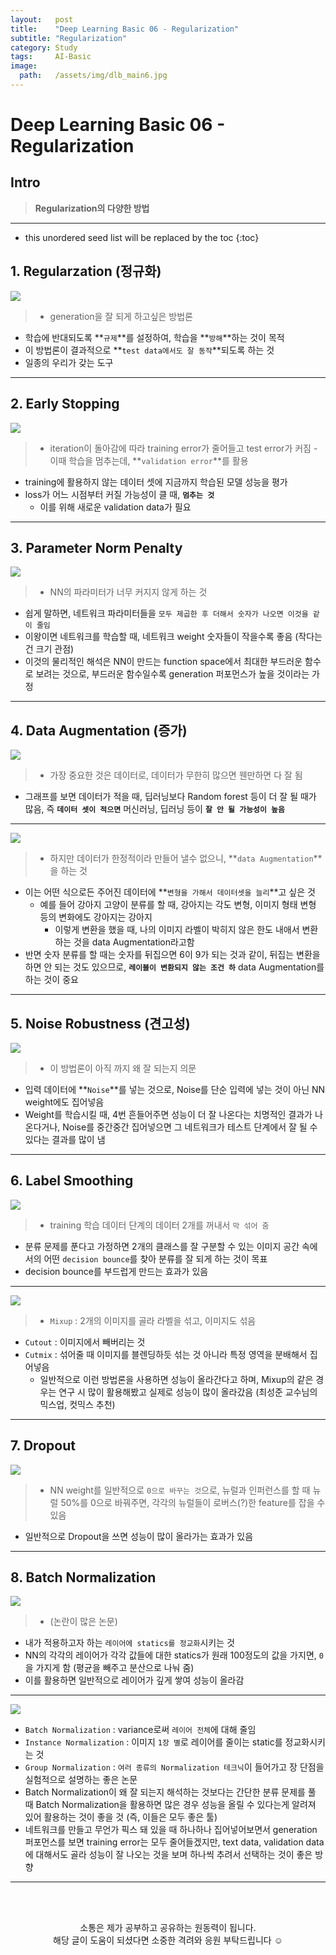 ```yaml
---
layout:   post
title:    "Deep Learning Basic 06 - Regularization"
subtitle: "Regularization"
category: Study
tags:     AI-Basic
image:
  path:   /assets/img/dlb_main6.jpg
---
```

# Deep Learning Basic 06 - Regularization

## Intro
>**Regularization의 다양한 방법**

---

<!--more-->

* this unordered seed list will be replaced by the toc
{:toc}

## 1. Regularzation (정규화)
![](https://velog.velcdn.com/images/leejy1373/post/1f99584e-038f-45cb-95e1-8f2c483599b6/image.png)


>- generation을 잘 되게 하고싶은 방법론
- 학습에 반대되도록 **`규제`**를 설정하여, 학습을 **`방해`**하는 것이 목적
- 이 방법론이 결과적으로 **`test data에서도 잘 동작`**되도록 하는 것
- 일종의 우리가 갖는 도구

---

## 2. Early Stopping
![](https://velog.velcdn.com/images/leejy1373/post/db765848-2318-4997-b1bd-40617c861797/image.png)

>- iteration이 돌아감에 따라 training error가 줄어들고 test error가 커짐
    - 이때 학습을 멈추는데, **`validation error`**를 활용
- training에 활용하지 않는 데이터 셋에 지금까지 학습된 모델 성능을 평가
- loss가 어느 시점부터 커질 가능성이 클 때, **`멈추는 것`**
    - 이를 위해 새로운 validation data가 필요

---

## 3. Parameter Norm Penalty
![](https://velog.velcdn.com/images/leejy1373/post/73aa9fcd-628e-4439-8c80-8661b14612b9/image.png)


>- NN의 파라미터가 너무 커지지 않게 하는 것
- 쉽게 말하면, 네트워크 파라미터들을 `모두 제곱한 후 더해서 숫자가 나오면 이것을 같이 줄임`
- 이왕이면 네트워크를 학습할 때, 네트워크 weight 숫자들이 작을수록 좋음 (작다는 건 크기 관점)
- 이것의 물리적인 해석은 NN이 만드는 function space에서 최대한 부드러운 함수로 보려는 것으로, 부드러운 함수일수록 generation 퍼포먼스가 높을 것이라는 가정

---

## 4. Data Augmentation (증가)
![](https://velog.velcdn.com/images/leejy1373/post/7f7b2e8b-a1e1-47ad-a553-1a2e359d04ac/image.png)

>- 가장 중요한 것은 데이터로, 데이터가 무한히 많으면 웬만하면 다 잘 됨
- 그래프를 보면 데이터가 적을 때, 딥러닝보다 Random forest 등이 더 잘 될 때가 많음, 즉 **`데이터 셋이 적으면`** 머신러닝, 딥러닝 등이 **`잘 안 될 가능성이 높음`**

---

![](https://velog.velcdn.com/images/leejy1373/post/45a8bbde-2c98-41a9-b416-e970aac5b577/image.png)

>- 하지만 데이터가 한정적이라 만들어  낼수 없으니, **`data Augmentation`**을 하는 것
- 이는 어떤 식으로든 주어진 데이터에 **`변형을 가해서 데이터셋을 늘리`**고 싶은 것
    - 예를 들어 강아지 고양이 분류를 할 때, 강아지는 각도 변형, 이미지 형태 변형 등의 변화에도 강아지는 강아지
        - 이렇게 변환을 했을 때, 나의 이미지 라벨이 박히지 않은 한도 내애서 변환하는 것을 data Augmentation라고함
- 반면 숫자 분류를 할 때는 숫자를 뒤집으면 6이 9가 되는 것과 같이, 뒤집는 변환을 하면
안 되는 것도 있으므로, **`레이블이 변환되지 않는 조건 하`** data Augmentation를 하는 것이 중요

---

## 5. Noise Robustness (견고성)
![](https://velog.velcdn.com/images/leejy1373/post/037d42dd-31be-4223-9367-e334630472f7/image.png)


>- 이 방법론이 아직 까지 왜 잘 되는지 의문
- 입력 데이터에 **`Noise`**를 넣는 것으로, Noise를 단순 입력에 넣는 것이 아닌 NN weight에도 집어넣음
- Weight를 학습시킬 때, 4번 흔들어주면 성능이 더 잘 나온다는 치명적인 결과가 나온다거나, Noise를 중간중간 집어넣으면 그 네트워크가 테스트 단계에서 잘 될 수 있다는 결과를 많이 냄

---

## 6. Label Smoothing
![](https://velog.velcdn.com/images/leejy1373/post/de8042d2-1af1-43e8-9646-4f703a354a46/image.png)

>- training 학습 데이터 단계의 데이터 2개를 꺼내서 `막 섞어 줌`
- 분류 문제를 푼다고 가정하면 2개의 클래스를 잘 구분할 수 있는 이미지 공간 속에서의 어떤 `decision bounce`를 찾아 분류를 잘 되게 하는 것이 목표
- decision bounce를 부드럽게 만드는 효과가 있음

---

![](https://velog.velcdn.com/images/leejy1373/post/0bb15fa2-69f7-42fa-94dc-0ba65aba44f0/image.png)

>- `Mixup` : 2개의 이미지를 골라 라벨을 섞고, 이미지도 섞음
- `Cutout` : 이미지에서 빼버리는 것
- `Cutmix` : 섞어줄 때 이미지를 블렌딩하듯 섞는 것 아니라 특정 영역을 분배해서 집어넣음
    - 일반적으로 이런 방법론을 사용하면 성능이 올라간다고 하며, Mixup의 같은 경우는 연구 시 많이 활용해봤고 실제로 성능이 많이 올라갔음 (최성준 교수님의 믹스업, 컷믹스 추천)

---

## 7. Dropout
![](https://velog.velcdn.com/images/leejy1373/post/7e9f4b6b-4d9b-4b7f-a909-ff3b2e3a8372/image.png)


>- NN weight를 일반적으로 `0으로 바꾸는 것`으로, 뉴럴과 인퍼런스를 할 때 뉴럴 50%를 0으로 바꿔주면, 각각의 뉴럴들이 로버스(?)한 feature를 잡을 수 있음
- 일반적으로 Dropout을 쓰면 성능이 많이 올라가는 효과가 있음

---
## 8. **Batch Normalization**

![](https://velog.velcdn.com/images/leejy1373/post/f10f9175-3546-4054-b99b-feb389c86f57/image.png)


>- (논란이 많은 논문)
- 내가 적용하고자 하는 `레이어에 statics를 정교화`시키는 것
- NN의 각각의 레이어가 각각 값들에 대한 statics가 원래 100정도의 값을 가지면,
 `0`을 가지게 함 (평균을 빼주고 분산으로 나눠 줌)
- 이를 활용하면 일반적으로 레이어가 깊게 쌓여 성능이 올라감

---
![](https://velog.velcdn.com/images/leejy1373/post/730e7558-2571-44ad-bf6f-f64cc636ad2b/image.png)

- `Batch Normalization` : variance로써 `레이어 전체`에 대해 줄임
- `Instance Normalization` : 이미지 `1장 별`로 레이어를 줄이는 static를 정교화시키는 것
- `Group Normalization` : `여러 종류의 Normalization 테크닉`이 들어가고 장 단점을 실험적으로 설명하는 좋은 논문
- Batch Normalization이 왜 잘 되는지 해석하는 것보다는 간단한 분류 문제를 풀 때 Batch Normalization을 활용하면 많은 경우 성능을 올릴 수 있다는게 알려져 있어 활용하는 것이 좋을 것  (즉, 이들은 모두 좋은 툴)
- 네트워크를 만들고 무언가 픽스 돼 있을 때 하나하나 집어넣어보면서 generation 퍼포먼스를 보면 training error는 모두 줄어들겠지만, text data, validation data에 대해서도 골라 성능이 잘 나오는 것을 보며 하나씩 추려서 선택하는 것이 좋은 방향

---

<!--more-->
<br><br>

<div align="center">
소통은 제가 공부하고 공유하는 원동력이 됩니다.<br>
해당 글이 도움이 되셨다면 소중한 격려와 응원 부탁드립니다 ☺️
</div>  